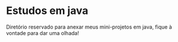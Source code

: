 # Estudos em java
Diretório reservado para anexar meus mini-projetos em java, fique à vontade para dar uma olhada! 
